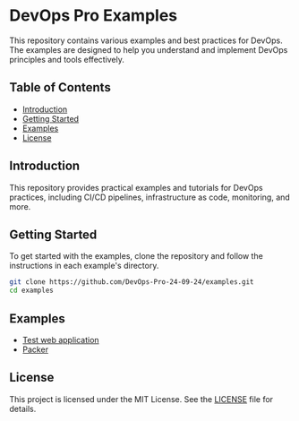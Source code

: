 # DevOps Pro Examples

This repository contains various examples and best practices for DevOps. The examples are designed to help you understand and implement DevOps principles and tools effectively.

## Table of Contents
- [Introduction](#introduction)
- [Getting Started](#getting-started)
- [Examples](#examples)
- [License](#license)

## Introduction
This repository provides practical examples and tutorials for DevOps practices, including CI/CD pipelines, infrastructure as code, monitoring, and more.

## Getting Started
To get started with the examples, clone the repository and follow the instructions in each example's directory.

```bash
git clone https://github.com/DevOps-Pro-24-09-24/examples.git
cd examples
```

## Examples
- [Test web application](flask-alb-app/README.md)
- [Packer](packer/README.md)

## License
This project is licensed under the MIT License. See the [LICENSE](LICENSE) file for details.
